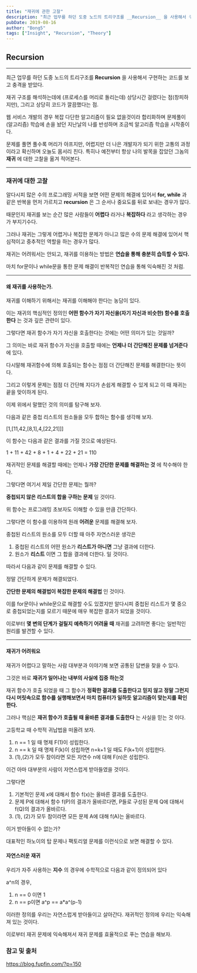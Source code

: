 ```yaml
---
title: "재귀에 관한 고찰"
description: "최근 업무를 하던 도중 노드의 트리구조를 __Recursion__ 을 사용해서 구현하는 코드를 보고 충격을 받았다."
pubDate: 2019-08-16
author: "Bong5"
tags: ["Insight", "Recursion", "Theory"]
---
```

## Recursion

---

최근 업무를 하던 도중 노드의 트리구조를 __Recursion__ 을 사용해서 구현하는 코드를 보고 충격을 받았다.

재귀 구조를 해석하는데에 (프로세스를 머리로 돌리는데) 상당시간 걸렸다는 점(창피하지만), 그리고 상당히 코드가 깔끔했다는 점.

웹 서비스 개발의 경우 복잡 다단한 알고리즘이 필요 없을것이라 합리화하며 문제풀이(알고리즘) 학습에 손을 놨던 지난날의 나를 반성하며 조금씩 알고리즘 학습을 시작중이다.

문제를 풀면 풀수록 머리가 아프지만, 어렵지만 더 나은 개발자가 되기 위한 고통의 과정이라고 확신하며 오늘도 몸서리 친다. 특히나 예전부터 항상 나의 발목을 잡았던 그놈의 __재귀__ 에 대한 고찰을 옮겨 적어본다.

---


### 재귀에 대한 고찰

알다시피 많은 수의 프로그래밍 서적을 보면 어떤 문제의 해결에 있어서 __for, while__ 과 같은 반복을 먼저 가르치고 __recursion__ 은 그 순서나 중요도를 뒤로 보내는 경우가 많다.

때문인지 재귀를 보는 순간 많은 사람들이 __어렵다__ 라거나 __복잡하다__ 라고 생각하는 경우가 부지기수다.

그러나 재귀는 그렇게 어렵거나 복잡한 문제가 아니고 많은 수의 문제 해결에 있어서 핵심적이고 중추적인 역할을 하는 경우가 많다.

재귀는 어려워서는 안되고, 재귀를 이용하는 방법은 __연습을 통해 충분히 습득할 수 있다.__

마치 for문이나 while문을 통한 문제 해결이 반복적인 연습을 통해 익숙해진 것 처럼.

---

#### 왜 재귀를 사용하는가.

재귀를 이해하기 위해서는 재귀를 이해해야 한다는 농담이 있다.

이는 재귀의 핵심적인 정의인 __어떤 함수가 자기 자신을(자기 자신과 비슷한) 함수를 호출한다__ 는 것과 깊은 관련이 있다.

그렇다면 재귀 함수가 자기 자신을 호출한다는 것에는 어떤 의미가 있는 것일까?

그 의미는 바로 재귀 함수가 자신을 호출할 때에는 __언제나 더 간단해진 문제를 넘겨준다__ 에 있다.

다시말해 재귀함수에 의해 호출되는 함수는 점점 더 간단해진 문제를 해결한다는 뜻이다.

그리고 이렇게 문제는 점점 더 간단해 지다가 손쉽게 해결할 수 있게 되고 이 때 재귀는 끝을 맞이하게 된다.

이제 위에서 말했던 것의 의미를 탐구해 보자.

다음과 같은 중첩 리스트의 원소들을 모두 합하는 함수를 생각해 보자.

[1,[11,42,[8,1],4,[22,21]]]

이 함수는 다음과 같은 결과를 가질 것으로 예상된다.

1 + 11 + 42 + 8 + 1 + 4 + 22 + 21 = 110

재귀적인 문제를 해결할 때에는 언제나 __가장 간단한 문제를 해결하는 것__ 에 착수해야 한다.

그렇다면 여기서 제일 간단한 문제는 뭘까?

__중첩되지 않은 리스트의 합을 구하는 문제__ 일 것이다.
<script src="https://gist.github.com/BongHoLee/f8084db1bd113ac52257afddfa95b7f2.js"></script>

위 함수는 프로그래밍 초보자도 이해할 수 있을 만큼 간단하다.

그렇다면 이 함수를 이용하여 원래 __어려운__ 문제를 해결해 보자.

중첩된 리스트의 원소를 모두 더할 때 아주 자연스러운 생각은
1. 중첩된 리스트의 어떤 원소가 __리스트가 아니면__ 그냥 결과에 더한다.
2. 원소가 __리스트__ 이면 그 합을 결과에 더한다.
일 것이다.

따라서 다음과 같이 문제를 해결할 수 있다.
<script src="https://gist.github.com/BongHoLee/b3a9fd10f64e8111846152e1426a830f.js"></script>

정말 간단하게 문제가 해결되었다.

__간단한 문제의 해결법이 복잡한 문제의 해결법__ 인 것이다.

이를 for문이나 while문으로 해결할 수도 있겠지만 알다시피 중첩된 리스트가 몇 중으로 중첩되었는지를 모르기 때문에 매우 복잡한 결과가 되었을 것이다.

이로부터 __몇 변의 단계가 걸릴지 예측하기 어려울 때__ 재귀를 고려하면 좋다는 일반적인 원리를 발견할 수 있다.

---

#### 재귀가 어려워요

재귀가 어렵다고 말하는 사람 대부분과 이야기해 보면 공통된 답변을 찾을 수 있다.

그것은 바로 __재귀가 일어나는 내부의 사실에 집중 하는것__

재귀 함수가 호출 되었을 때 그 함수가 __정확한 결과를 도출한다고 믿지 않고 정말 그런지 다시 머릿속으로 함수를 실행해보면서 마치 컴퓨터가 일하듯 알고리즘이 맞는지를 확인한다.__

그러나 핵심은 __재귀 함수가 호출될 때 올바른 결과를 도출한다__ 는 사실을 믿는 것 이다.

고등학교 때 수학적 귀납법을 떠올려 보자.

1. n == 1 일 때 명제 F(1)이 성립한다.
2. n == k 일 때 명제 F(k)이 성립하면 n=k+1 일 때도 F(k+1)이 성립한다.
3. (1),(2)가 모두 참이라면 모든 자연수 n에 대해 F(n)은 성립한다.

이건 아마 대부분의 사람이 자연스럽게 받아들였을 것이다.

그렇다면
1. 기본적인 문제 x에 대해서 함수 f(x)는 올바른 결과를 도출한다.
2. 문제 P에 대해서 함수 f(P)의 결과가 올바르다면, P들로 구성된 문제 Q에 대해서 f(Q)의 결과가 올바르다.
3. (1), (2)가 모두 참이라면 모든 문제 A에 대해 f(A)는 올바르다.

이거 받아들이 수 없는가?

대표적인 하노이의 탑 문제나 팩토리얼 문제를 이런식으로 보면 해결할 수 있다.

#### 자연스러운 재귀

우리가 자주 사용하는 __지수__ 의 경우에 수학적으로 다음과 같이 정의되어 있다

a^n의 경우,
1. n == 0 이면 1
2. n == p이면 a^p == a*a^(p-1)

이러한 정의를 우리는 자연스럽게 받아들이고 살아간다.
재귀적인 정의에 우리는 익숙해져 있는 것이다.

이로부터 재귀 문제에 익숙해져서 재귀 문제를 효율적으로 푸는 연습을 해보자.


### 참고 및 출처
https://blog.fupfin.com/?p=150
